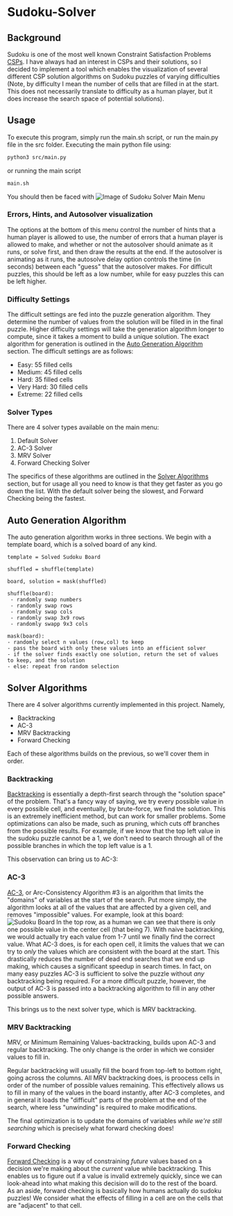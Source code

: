 # Sudoku-Solver

## Background

Sudoku is one of the most well known Constraint Satisfaction Problems [CSPs](https://en.wikipedia.org/wiki/Constraint_satisfaction_problem#:~:text=Constraint%20satisfaction%20problems%20(CSPs)%20are,solved%20by%20constraint%20satisfaction%20methods.). I have always had an interest in CSPs and their solutions, so I decided to implement a tool which enables the visualization of several different CSP solution algorithms on Sudoku puzzles of varying difficulties (Note, by difficulty I mean the number of cells that are filled in at the start. This does not necessarily translate to difficulty as a human player, but it does increase the search space of potential solutions).

## Usage

To execute this program, simply run the main.sh script, or run the main.py file in the src folder.
Executing the main python file using:

```bash
python3 src/main.py
```

or running the main script

```bash
main.sh
```

You should then be faced with ![Image of Sudoku Solver Main Menu](readme_resources/main_screen.png)

### Errors, Hints, and Autosolver visualization

The options at the bottom of this menu control the number of hints that a human player is allowed to use, the number of errors that a human player is allowed to make, and whether or not the autosolver should animate as it runs, or solve first, and then draw the results at the end. If the autosolver is animating as it runs, the autosolve delay option controls the time (in seconds) between each "guess" that the autosolver makes. For difficult puzzles, this should be left as a low number, while for easy puzzles this can be left higher.

### Difficulty Settings

The difficult settings are fed into the puzzle generation algorithm. They determine the number of values from the solution will be filled in in the final puzzle. Higher difficulty settings will take the generation algorithm longer to compute, since it takes a moment to build a unique solution. The exact algorithm for generation is outlined in the [Auto Generation Algorithm](#auto-generation-algorithm) section.
The difficult settings are as follows:

* Easy: 55 filled cells
* Medium: 45 filled cells
* Hard: 35 filled cells
* Very Hard: 30 filled cells
* Extreme: 22 filled cells

### Solver Types

There are 4 solver types available on the main menu:

1. Default Solver
2. AC-3 Solver
3. MRV Solver
4. Forward Checking Solver

The specifics of these algorithms are outlined in the [Solver Algorithms](#solver-algorithms) section, but for usage all you need to know is that they get faster as you go down the list. With the default solver being the slowest, and Forward Checking being the fastest.

## Auto Generation Algorithm

The auto generation algorithm works in three sections. We begin with a template board, which is a solved board of any kind.

```(python3)
template = Solved Sudoku Board

shuffled = shuffle(template)

board, solution = mask(shuffled)
```

```(python3)
shuffle(board):
 - randomly swap numbers
 - randomly swap rows
 - randomly swap cols
 - randomly swap 3x9 rows
 - randomly swapp 9x3 cols
```

```(python3)
mask(board):
- randomly select n values (row,col) to keep
- pass the board with only these values into an efficient solver
- if the solver finds exactly one solution, return the set of values to keep, and the solution
- else: repeat from random selection
```

## Solver Algorithms

There are 4 solver algorithms currently implemented in this project. Namely,

* Backtracking
* AC-3
* MRV Backtracking
* Forward Checking

Each of these algorithms builds on the previous, so we'll cover them in order.

### Backtracking

[Backtracking](https://en.wikipedia.org/wiki/Backtracking) is essentially a depth-first search through the "solution space" of the problem. That's a fancy way of saying, we try every possible value in every possible cell, and eventually, by brute-force, we find the solution. This is an extremely inefficient method, but can work for smaller problems. Some optimizations can also be made, such as pruning, which cuts off branches from the possible results. For example, if we know that the top left value in the sudoku puzzle cannot be a 1, we don't need to search through all of the possible branches in which the top left value is a 1.

This observation can bring us to AC-3:

### AC-3

[AC-3](https://en.wikipedia.org/wiki/AC-3_algorithm), or Arc-Consistency Algorithm #3 is an algorithm that limits the "domains" of variables at the start of the search. Put more simply, the algorithm looks at all of the values that are affected by a given cell, and removes "impossible" values. For example, look at this board:
![Sudoku Board](./readme_resources/example_game.png) In the top row, as a human we can see that there is only one possible value in the center cell (that being 7). With naive backtracking, we would actually try each value from 1-7 until we finally find the correct value. What AC-3 does, is for each open cell, it limits the values that we can try to *only* the values which are consistent with the board at the start. This drastically reduces the number of dead end searches that we end up making, which causes a significant speedup in search times. In fact, on many easy puzzles AC-3 is sufficient to solve the puzzle without *any* backtracking being required. For a more difficult puzzle, however, the output of AC-3 is passed into a backtracking algorithm to fill in any other possible answers.

This brings us to the next solver type, which is MRV backtracking.

### MRV Backtracking

MRV, or Minimum Remaining Values-backtracking, builds upon AC-3 and regular backtracking. The only change is the order in which we consider values to fill in.

Regular backtracking will usually fill the board from top-left to bottom right, going across the columns. All MRV backtracking does, is proocess cells in order of the number of possible values remaining. This effectively allows us to fill in many of the values in the board instantly, after AC-3 completes, and in general it loads the "difficult" parts of the problem at the end of the search, where less "unwinding" is required to make modifications.

The final optimization is to update the domains of variables *while we're still searching* which is precisely what forward checking does!

### Forward Checking

[Forward Checking](https://en.wikipedia.org/wiki/Look-ahead_(backtracking)) is a way of constraining *future* values based on a decision we're making about the *current* value while backtracking. This enables us to figure out if a value is invalid extremely quickly, since we can look-ahead into what making this decision will do to the rest of the board. As an aside, forward checking is basically how humans actually do sudoku puzzles! We consider what the effects of filling in a cell are on the cells that are "adjacent" to that cell.

